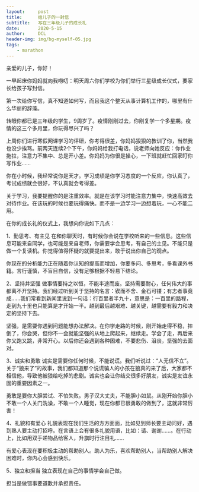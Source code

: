 ```yaml
---
layout:     post
title:      给儿子的一封信
subtitle:   写在三年级儿子的成长礼
date:       2020-5-15
author:     DCL
header-img: img/bg-myself-05.jpg
tags:
    - marathon
---
```

亲爱的儿子，你好！  

  一早起床你妈妈就向我唠叨：明天周六你们学校为你们举行三星级成长仪式，要家长给孩子写封信。

  第一次给你写信，真不知道如何写，而且我这个整天从事计算机工作的，哪里有什么华丽的辞藻。 
   
  转眼你都已是三年级的学生，9周岁了。疫情刚刚过去，你刚复学一个多星期。疫情的这三个多月里，你玩得尽兴了吗？  

  上周你们进行寒假网课学习的评研，你考得很差，你妈妈狠狠的教训了你，当然我也没少挨骂。前两天连续2个下午，你妈妈给我打电话，说老师向她反应：你作业拖拉，注意力不集中、总是开小差。你妈妈为你很是操心，一下班就赶忙回家盯你写作业……

  你在小时候，我经常说你是天才。学习成绩是你学习态度的一个反应，你认真了，考试成绩就会很好，不认真就会考得差。

  关于学习，我要提醒你的是注重效率。就是在该学习时能注意力集中，快速高效去对待作业。在该玩的时候也要玩得痛快。而不是一边学习一边想着玩，一心不能二用。

  在你的成长礼的仪式上，我想向你说如下几点：

  1、勤思考、有主见
  在和你聊天时，有时候你会说在学校听来的一些信息。这些信息可能来自同学，也可能是来自老师，你需要学会思考，有自己的主见。不能只是做一个复读机。你觉得值得怀疑的就要提出来，敢于说出你自己的观点。  

  你现在的分析能力正在随着你认知的提高而增加，你要多问、多思考，多看课外书籍。言行谨慎，不盲目自信，没有足够根据不轻易下结论。

  2、坚持并坚强
  做事情要持之以恒，不能半途而废。坚持需要耐心，任何伟大的事都离不开坚持。我们经过听到关于坚持的名言：锲而不舍、金石可镂；有志者事竟成……我们常看到新闻里说到一句话：行百里者半九十，意思是：一百里的路程，走到九十里也只能算是才开始一半。越到最后越艰难、越关键，越需要有毅力和决定的坚持下去。  

  坚强，是需要你遇到问题能想办法解决。在你学走路的时候，刚开始走得不稳，摔倒了，你会哭，但你不一会就能坚强的从地上爬起来，继续走。学会了走，再后来你又跑又跳，非常开心。以后你还会遇到各种困难，不要悲伤、沮丧，坚强的去面对。  

  3、诚实和勇敢
  诚实是需要你任何时候，不能说谎。我们听说过：“人无信不立”。关于“狼来了”的故事，我们都知道那个说谎骗人的小孩在狼真的来了后，大家都不相信他，导致他被狼给吃掉的悲剧。诚实也会让你结交很多好朋友，诚实是友谊永固的重要因素之一。  

  勇敢是要你大胆尝试、不怕失败。男子汉大丈夫，不能胆小如鼠。从刚开始你胆小不敢一个人关门洗澡，不敢一个人睡觉，现在你都已很勇敢的做到了，这就非常厉害！

  4、礼貌和有爱心
  礼貌表现在我们生活的方方面面，比如见到师长要主动问好，遇到熟人要主动打招呼。在言语上会有很多礼貌用语，比如：请、谢谢……。在行动上，比如用双手递物品给客人，升旗时行注目礼……  

  有爱心表现在要积极主动的帮助别人。助人为乐，喜欢帮助别人，当帮助别人解决困难时，你内心会感到快乐。

  5、独立和担当
  独立表现在自己的事情学会自己做。  

  担当是做错事要道歉并承担责任。
